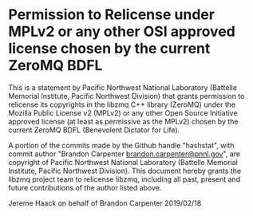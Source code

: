 # Permission to Relicense under MPLv2 or any other OSI approved license chosen by the current ZeroMQ BDFL

This is a statement by Pacific Northwest National Laboratory (Battelle Memorial Institute, Pacific Northwest Division)
that grants permission to relicense its copyrights in the libzmq C++
library (ZeroMQ) under the Mozilla Public License v2 (MPLv2) or any other
Open Source Initiative approved license (at least as permissive as the MPLv2) chosen by the current ZeroMQ
BDFL (Benevolent Dictator for Life).

A portion of the commits made by the Github handle "hashstat", with
commit author "Brandon Carpenter <brandon.carpenter@pnnl.gov>", are copyright of Pacific Northwest National Laboratory (Battelle Memorial Institute, Pacific Northwest Division).
This document hereby grants the libzmq project team to relicense libzmq,
including all past, present and future contributions of the author listed above.

Jereme Haack on behalf of Brandon Carpenter
2019/02/18

